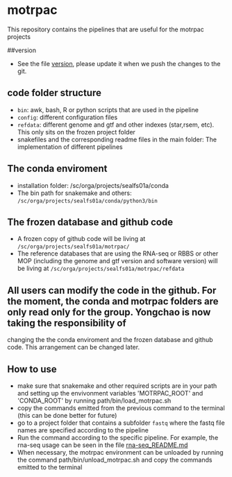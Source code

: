 # motrpac
This repository contains the pipelines that are useful for the motrpac projects

##version
-  See the file [version](version), please update it when we push the changes to the git.
## code folder structure
- `bin`: awk, bash, R or python scripts that are used in the pipeline
- `config`: different configuration files
- `refdata`: different genome and gtf and other indexes (star,rsem, etc). This only sits on the frozen project folder
- snakefiles and the corresponding readme files in the main folder: The implementation of different pipelines

## The conda enviroment
- installation folder: /sc/orga/projects/sealfs01a/conda
- The bin path for snakemake and others: `/sc/orga/projects/sealfs01a/conda/python3/bin`

## The frozen database and github code
- A frozen copy of github code will be living at `/sc/orga/projects/sealfs01a/motrpac/`
- The reference databases that are using the RNA-seq or RBBS or other MOP (including the genome and gtf version and software version) will be living at `/sc/orga/projects/sealfs01a/motrpac/refdata`

## All users can modify the code in the github. For the moment, the conda and motrpac folders are only read only for the group. Yongchao is now taking the responsibility of 
changing the the conda enviroment and the frozen database and github code. This arrangement can be changed later.

## How to use
- make sure that snakemake and other required scripts are in your path and setting up the envivonment variables 'MOTRPAC_ROOT' and 'CONDA_ROOT' by running path/bin/load_motrpac.sh
- copy the commands emitted from the previous command to the terminal (this can be done better for future)
- go to a project folder that contains a subfolder `fastq` where the fastq file names are specified according to the pipeline
- Run the command according to the specific pipeline. For example, the rna-seq usage can be seen in the file [rna-seq_README.md](rna-seq_README.md)
- When necessary, the motrpac environment can be unloaded by running the command path/bin/unload_motrpac.sh and copy the commands emitted to the terminal
